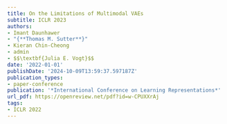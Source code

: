 ```yaml
---
title: On the Limitations of Multimodal VAEs
subtitle: ICLR 2023
authors:
- Imant Daunhawer
- "{**Thomas M. Sutter**}"
- Kieran Chin-Cheong
- admin
- $$\textbf{Julia E. Vogt}$$
date: '2022-01-01'
publishDate: '2024-10-09T13:59:37.597187Z'
publication_types:
- paper-conference
publication: '*International Conference on Learning Representations*'
url_pdf: https://openreview.net/pdf?id=w-CPUXXrAj
tags:
- ICLR 2022
---
```

